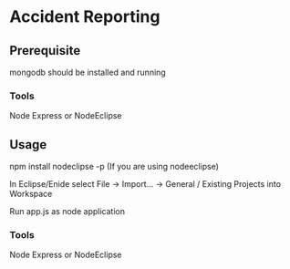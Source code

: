 # Accident Reporting 

## Prerequisite
mongodb should be installed and running

### Tools
Node Express or NodeEclipse

## Usage
npm install
nodeclipse -p (If you are using nodeeclipse)

In Eclipse/Enide select File -> Import... -> General / Existing Projects into Workspace

Run app.js as node application


### Tools
Node Express or NodeEclipse

